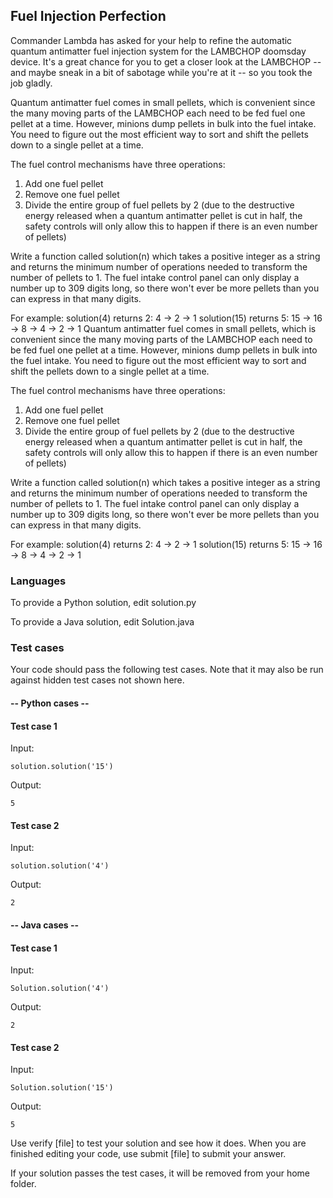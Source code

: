 ## Fuel Injection Perfection

Commander Lambda has asked for your help to refine the automatic quantum
antimatter fuel injection system for the LAMBCHOP doomsday device. It's a
great chance for you to get a closer look at the LAMBCHOP -- and maybe sneak
in a bit of sabotage while you're at it -- so you took the job gladly.

Quantum antimatter fuel comes in small pellets, which is convenient since
the many moving parts of the LAMBCHOP each need to be fed fuel one pellet
at a time. However, minions dump pellets in bulk into the fuel intake.
You need to figure out the most efficient way to sort and shift the pellets
down to a single pellet at a time.

The fuel control mechanisms have three operations:

1) Add one fuel pellet
2) Remove one fuel pellet
3) Divide the entire group of fuel pellets by 2 (due to the destructive
energy released when a quantum antimatter pellet is cut in half, the safety
controls will only allow this to happen if there is an even number of pellets)

Write a function called solution(n) which takes a positive integer as a
string and returns the minimum number of operations needed to transform
the number of pellets to 1. The fuel intake control panel can only
display a number up to 309 digits long, so there won't ever be more
pellets than you can express in that many digits.

For example:
solution(4) returns 2: 4 -> 2 -> 1
solution(15) returns 5: 15 -> 16 -> 8 -> 4 -> 2 -> 1
Quantum antimatter fuel comes in small pellets, which is convenient
since the many moving parts of the LAMBCHOP each need to be fed fuel
one pellet at a time. However, minions dump pellets in bulk into the
fuel intake. You need to figure out the most efficient way to sort and
shift the pellets down to a single pellet at a time.

The fuel control mechanisms have three operations:

1) Add one fuel pellet
2) Remove one fuel pellet
3) Divide the entire group of fuel pellets by 2 (due to the destructive
energy released when a quantum antimatter pellet is cut in half, the
safety controls will only allow this to happen if there is an even
number of pellets)

Write a function called solution(n) which takes a positive integer as a
string and returns the minimum number of operations needed to transform
the number of pellets to 1. The fuel intake control panel can only
display a number up to 309 digits long, so there won't ever be more
pellets than you can express in that many digits.

For example:
solution(4) returns 2: 4 -> 2 -> 1
solution(15) returns 5: 15 -> 16 -> 8 -> 4 -> 2 -> 1

### Languages
To provide a Python solution, edit solution.py

To provide a Java solution, edit Solution.java

### Test cases
Your code should pass the following test cases.
Note that it may also be run against hidden test cases not shown here.

#### -- Python cases --
#### Test case 1
Input:
```
solution.solution('15')
```
Output:
```
5
```

#### Test case 2
Input:
```
solution.solution('4')
```
Output:
```
2
```

#### -- Java cases --
#### Test case 1
Input:
```
Solution.solution('4')
```
Output:
```
2
```

#### Test case 2
Input:
```
Solution.solution('15')
```
Output:
```
5
```

Use verify [file] to test your solution and see how it does.
When you are finished editing your code, use submit [file] to
submit your answer. 

If your solution passes the test cases,
it will be removed from your home folder.
